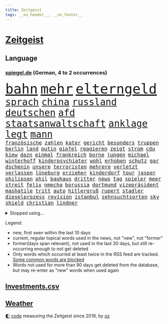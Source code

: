 ```yaml
---
title: Zeitgeist
tags: __no_header__, __no_footer__
---
```


# [Zeitgeist](https://oliz.io/zeitgeist/)

## Language

<h3><a href="https://www.spiegel.de" target="_blank">spiegel.de</a> (German, 4 to 2 occurrences)</h3>
<p style="font-family:monospace">
<span style="font-size:32pt"><a href="news_links.html#bahn" class="current">bahn</a></span>
<span style="font-size:32pt"><a href="news_links.html#mehr" class="current">mehr</a></span>
<span style="font-size:32pt"><a href="news_links.html#elterngeld" class="current">elterngeld</a></span>
<br>
<span style="font-size:22pt"><a href="news_links.html#sprach" class="current">sprach</a></span>
<span style="font-size:22pt"><a href="news_links.html#china" class="current">china</a></span>
<span style="font-size:22pt"><a href="news_links.html#russland" class="current">russland</a></span>
<span style="font-size:22pt"><a href="news_links.html#deutschen" class="current">deutschen</a></span>
<span style="font-size:22pt"><a href="news_links.html#afd" class="current">afd</a></span>
<span style="font-size:22pt"><a href="news_links.html#staatsanwaltschaft" class="current">staatsanwaltschaft</a></span>
<span style="font-size:22pt"><a href="news_links.html#anklage" class="current">anklage</a></span>
<span style="font-size:22pt"><a href="news_links.html#legt" class="current">legt</a></span>
<span style="font-size:22pt"><a href="news_links.html#mann" class="current">mann</a></span>
<br>
<span style="font-size:12pt"><a href="news_links.html#französische" class="current">französische</a></span>
<span style="font-size:12pt"><a href="news_links.html#zahlen" class="current">zahlen</a></span>
<span style="font-size:12pt"><a href="news_links.html#kater" class="new">kater</a></span>
<span style="font-size:12pt"><a href="news_links.html#gericht" class="current">gericht</a></span>
<span style="font-size:12pt"><a href="news_links.html#besonders" class="current">besonders</a></span>
<span style="font-size:12pt"><a href="news_links.html#truppen" class="current">truppen</a></span>
<span style="font-size:12pt"><a href="news_links.html#berlin" class="current">berlin</a></span>
<span style="font-size:12pt"><a href="news_links.html#land" class="current">land</a></span>
<span style="font-size:12pt"><a href="news_links.html#putin" class="current">putin</a></span>
<span style="font-size:12pt"><a href="news_links.html#gipfel" class="current">gipfel</a></span>
<span style="font-size:12pt"><a href="news_links.html#reagieren" class="current">reagieren</a></span>
<span style="font-size:12pt"><a href="news_links.html#zeigt" class="current">zeigt</a></span>
<span style="font-size:12pt"><a href="news_links.html#strom" class="current">strom</a></span>
<span style="font-size:12pt"><a href="news_links.html#cdu" class="current">cdu</a></span>
<span style="font-size:12pt"><a href="news_links.html#kiew" class="current">kiew</a></span>
<span style="font-size:12pt"><a href="news_links.html#dazn" class="new">dazn</a></span>
<span style="font-size:12pt"><a href="news_links.html#einmal" class="current">einmal</a></span>
<span style="font-size:12pt"><a href="news_links.html#frankreich" class="current">frankreich</a></span>
<span style="font-size:12pt"><a href="news_links.html#borne" class="new">borne</a></span>
<span style="font-size:12pt"><a href="news_links.html#jungen" class="current">jungen</a></span>
<span style="font-size:12pt"><a href="news_links.html#michael" class="current">michael</a></span>
<span style="font-size:12pt"><a href="news_links.html#winterhoff" class="new">winterhoff</a></span>
<span style="font-size:12pt"><a href="news_links.html#kinderpsychiater" class="new">kinderpsychiater</a></span>
<span style="font-size:12pt"><a href="news_links.html#wohl" class="current">wohl</a></span>
<span style="font-size:12pt"><a href="news_links.html#erhoben" class="current">erhoben</a></span>
<span style="font-size:12pt"><a href="news_links.html#schutz" class="current">schutz</a></span>
<span style="font-size:12pt"><a href="news_links.html#gar" class="current">gar</a></span>
<span style="font-size:12pt"><a href="news_links.html#dschenin" class="current">dschenin</a></span>
<span style="font-size:12pt"><a href="news_links.html#unsere" class="current">unsere</a></span>
<span style="font-size:12pt"><a href="news_links.html#terroristen" class="current">terroristen</a></span>
<span style="font-size:12pt"><a href="news_links.html#mehrere" class="current">mehrere</a></span>
<span style="font-size:12pt"><a href="news_links.html#verletzt" class="current">verletzt</a></span>
<span style="font-size:12pt"><a href="news_links.html#verlassen" class="current">verlassen</a></span>
<span style="font-size:12pt"><a href="news_links.html#lüneburg" class="current">lüneburg</a></span>
<span style="font-size:12pt"><a href="news_links.html#erzieher" class="current">erzieher</a></span>
<span style="font-size:12pt"><a href="news_links.html#kinderdorf" class="new">kinderdorf</a></span>
<span style="font-size:12pt"><a href="news_links.html#tour" class="current">tour</a></span>
<span style="font-size:12pt"><a href="news_links.html#jasper" class="new">jasper</a></span>
<span style="font-size:12pt"><a href="news_links.html#philipsen" class="new">philipsen</a></span>
<span style="font-size:12pt"><a href="news_links.html#phil" class="new">phil</a></span>
<span style="font-size:12pt"><a href="news_links.html#bauhaus" class="new">bauhaus</a></span>
<span style="font-size:12pt"><a href="news_links.html#dritter" class="current">dritter</a></span>
<span style="font-size:12pt"><a href="news_links.html#news" class="current">news</a></span>
<span style="font-size:12pt"><a href="news_links.html#tag" class="current">tag</a></span>
<span style="font-size:12pt"><a href="news_links.html#spieler" class="current">spieler</a></span>
<span style="font-size:12pt"><a href="news_links.html#meer" class="current">meer</a></span>
<span style="font-size:12pt"><a href="news_links.html#streit" class="current">streit</a></span>
<span style="font-size:12pt"><a href="news_links.html#felix" class="current">felix</a></span>
<span style="font-size:12pt"><a href="news_links.html#nmecha" class="current">nmecha</a></span>
<span style="font-size:12pt"><a href="news_links.html#borussia" class="current">borussia</a></span>
<span style="font-size:12pt"><a href="news_links.html#dortmund" class="current">dortmund</a></span>
<span style="font-size:12pt"><a href="news_links.html#vizepräsident" class="current">vizepräsident</a></span>
<span style="font-size:12pt"><a href="news_links.html#mashatile" class="new">mashatile</a></span>
<span style="font-size:12pt"><a href="news_links.html#tritt" class="current">tritt</a></span>
<span style="font-size:12pt"><a href="news_links.html#auto" class="current">auto</a></span>
<span style="font-size:12pt"><a href="news_links.html#hitlergruß" class="current">hitlergruß</a></span>
<span style="font-size:12pt"><a href="news_links.html#rupert" class="current">rupert</a></span>
<span style="font-size:12pt"><a href="news_links.html#stadler" class="current">stadler</a></span>
<span style="font-size:12pt"><a href="news_links.html#dieselprozess" class="current">dieselprozess</a></span>
<span style="font-size:12pt"><a href="news_links.html#revision" class="current">revision</a></span>
<span style="font-size:12pt"><a href="news_links.html#istanbul" class="current">istanbul</a></span>
<span style="font-size:12pt"><a href="news_links.html#sehnsuchtsorten" class="new">sehnsuchtsorten</a></span>
<span style="font-size:12pt"><a href="news_links.html#sky" class="current">sky</a></span>
<span style="font-size:12pt"><a href="news_links.html#shield" class="new">shield</a></span>
<span style="font-size:12pt"><a href="news_links.html#christian" class="current">christian</a></span>
<span style="font-size:12pt"><a href="news_links.html#lindner" class="current">lindner</a></span>
</p>
<details>
<summary>Stopped using...</summary>
<p class="former" style="font-size:12pt">
vs(986) reiche(985) richten(985) kämpfte(984) überwinden(984) bitten(983) demokraten(983) frankfurter(983) herbert(983) kauft(983) verkündet(983) wolfgang(983) aufnehmen(982) breitet(982) forderungen(982) leichter(982) phase(982) präsidentschaftswahl(982) taten(982) wohnung(982) zweiter(982) ausbruch(981) früherer(981) gefährlichen(981) material(981) tore(981) weitergeht(981) regierungschefs(980) 50000(979) esken(979) gerhard(979) hebt(979) jüngeren(979) niederländische(979) passen(979) planen(979) saskia(979) weltweite(979) wichtigen(979) arbeitnehmer(978) benzin(978) dachte(978) entlässt(978) islamischer(978) kochinstitut(978) teslachef(978) vermuten(978) vorübergehend(978) wenden(978) aufsehen(977) bilden(977) brexit(977) geschickt(977) lüge(977) publikum(977) schien(977) statement(977) anschließend(976) freien(976) kochen(976) lohnt(976) negativ(976) plus(976) vergangenheit(976) anlass(975) dezember(975) eingeschränkt(975) hinterlassen(975) langen(975) november(975) tweet(975) verdachts(975) willen(975) davor(974) jahrhundert(974) null(974) rief(974) verbrechen(974) beleidigt(973) big(973) bremer(973) börse(973) hass(973) märchen(973) personal(973) spanier(973) spanischen(973) texas(973) debatten(972) klimapolitik(972) remis(972) weite(972) ägypten(972) aufs(971) debakel(971) reißt(971) sowie(971) starken(971) virus(971) design(970) erkrankt(970) erkrankung(970) fließt(970) geheimnis(970) medikamente(970) vorstellen(970) geflogen(969) patient(969) verspielt(969) bande(968) überraschung(968) getrennt(967) kinos(967) potsdam(967) demokratische(966) finanzieren(966) überholt(966) freie(964) mehrfach(964) gang(963) deals(962) demokratischen(962) raumstation(962) auflagen(961) auftreten(961) mission(961) republik(961) song(960) hinten(959) iss(959) erwischt(958) schießen(958) letztes(957) entscheidet(956) matthias(956) heftiger(954) immunität(954) ausgesetzt(952) kokain(951) eigenes(950) einig(950) prognose(949) atomkraft(947) moderatorin(947) vfb(946) schwung(945) hinweis(943) iranischen(942) katharina(942) sogenannten(940) herausforderung(936) kongress(936) kontert(936) tuchel(935) nächstes(932) sprit(926) johannes(923) zusätzliche(917) größe(915) rolf(914) hitler(911) nick(899) sachen(898) heidelberg(890) mangelnde(886) medaille(838) rein(835) athen(820) verlag(793) kubicki(789) werte(787) lediglich(766) abgegeben(750) aachen(739) jahresende(739) darstellung(734) ministerin(725) verdi(721) inflationsrate(720) kleidung(720) wenigsten(719) adac(716) schrumpft(712) präsentierte(691) inszenieren(684) verstorben(684) norwegischen(672) musks(670) nicole(669) gerissen(658) harris(645) hawaii(639) verbündeten(637) boss(634) schnelles(632) schränkt(626) medwedew(624) bedrängnis(623) demo(623) siebten(609) zeitpunkt(607) 200000(604) stau(598) verbraucherpreise(595) lädt(594) hals(588) königreich(580) reine(579) rande(576) museen(569) laura(567) pech(566) taucht(566) unserem(566) bundesfinanzminister(565) tradition(563) außenministerium(562) promis(561) explodieren(558) seltene(558) zufall(558) aussetzen(557) energiekonzern(557) kanal(555) frühe(543) beamter(534) waffenlieferungen(534) klara(533) asien(532) südosten(531) einrichtungen(527) kahn(525) ring(525) match(524) beschäftigen(517) geklagt(510) teppich(507) pekings(504) dresdner(499) klingen(496) lawrow(496) premierministerin(492) dortmunder(490) bejubelt(482) verwaltung(482) vereinigung(479) silber(478) indischen(477) triumphiert(477) zurückgewiesen(468) profitierte(463) unsicher(461) kasse(456) ausweiten(454) moldau(452) zeitenwende(449) hochrangige(448) ball(438) dmitrij(430) ausstieg(428) 48(426) schwerverletzte(426) öpnv(425) besetzen(417) nachfolgerin(417) usdollar(410) enkel(409) schlamm(409) verärgert(402) exregierungschef(399) wehrte(395) gelobt(393) vereidigt(392) luisa(391) verzweiflung(391) waggons(391) ausgebaut(390) love(387) ausgezahlt(386) diejenigen(383) japanische(383) empfehlungen(380) 22jähriger(375) anhaltende(375) joshua(373) kimmich(373) youtube(373) senegal(372) drin(370) republikanischer(370) generalstaatsanwalt(369) berüchtigten(368) geschrumpft(368) provozieren(368) weltrekord(367) riefen(366) attraktiver(363) bewiesen(363) hast(362) dfbteam(361) lena(361) thüringens(360) bewusstsein(354) deutsch(352) spdchefin(352) trans(350) entschuldigen(349) kontroversen(346) völker(344) major(341) umkämpfte(341) vernichtet(337) weitergehen(337) innenstadt(333) drehten(330) haftstrafen(329) schönheitsideale(328) dankbar(325) eingebracht(324) korrekt(324) neubauer(324) prüfungen(324) schied(318) fronten(317) regensburg(316) üblich(314) durchs(311) mithalten(308) haken(305) heikle(304) strenge(303) stromausfälle(303) größeres(302) 63(299) 05(297) amerikanischer(297) peru(297) gratuliert(294) töne(293) erkenntnissen(292) skizziert(290) kommunikation(288) lettland(288) anfangs(287) ermordete(287) klimaprotest(286) eingreifen(285) umgekehrt(277) ausgenutzt(274) gegenangriff(273) stemmen(273) ausgestattet(272) branchen(272) fa(272) salihamidžić(272) schafften(272) militärexperte(269) spiegelrecherche(268) befreiten(267) kollege(265) rückschlägen(263) hingerichtet(262) gerichtet(261) quer(259) elbphilharmonie(256) dahintersteckt(255) geheimdokumente(253) langes(250) regionalbahn(246) zweifeln(246) wohnungsbau(244) carter(242) herrschen(241) schauplatz(241) verurteilten(238) kohl(237) desinformation(236) erfüllen(236) autohersteller(235) lützerath(235) manipuliert(235) mullahregime(235) tiefpunkt(234) absolviert(233) gegessen(233) unverständnis(233) synagoge(232) begeisterte(231) umfassende(231) überzeugte(230) abonnenten(229) aufsichtsrat(228) galeria(228) karstadt(228) kaufhof(228) spacex(228) parallel(227) minsk(226) teheraner(225) geschaffen(224) kremlgegner(223) mächte(223) prangert(223) erleichterung(222) nächtlichen(222) zulassen(222) zusammenstößen(222) ceo(219) boeing(218) düstere(218) beschert(217) boulevardzeitung(217) fieber(217) weitem(217) as(216) bewirken(215) blockaden(215) geheim(213) haag(213) human(213) spdvorsitzende(213) wahlniederlage(212) einstige(211) enttarnt(211) überfahrt(211) berühmteste(210) düster(210) uskongress(210) adolf(209) bamberg(208) klimaproteste(207) ibizaaffäre(206) johnny(205) süß(203) testet(202) abwehr(201) zehntausenden(199) erfüllung(198) kleineren(198) augenzeuge(197) familiennewsletter(197) tvmoderatorin(197) wechselte(197) gedroht(196) jüdischen(196) todesurteil(196) wegfallen(196) überzeugen(195) berühmter(194) djokovic(194) check(193) indigene(193) strafanzeige(191) südchinesischen(190) what(189) duda(188) darm(187) eroller(187) verbrennungen(187) internationalem(186) segeln(186) terrorisiert(186) warnstreik(185) immobilie(184) schulsystem(182) überholen(181) abgewiesen(179) ungewöhnlicher(179) änderung(179) mexikos(178) pedro(178) streitigkeiten(178) sachbeschädigung(177) breton(176) thierry(176) freigelassen(175) gefälschten(175) grünes(175) umstrittenes(175) 70000(174) abgeschossen(174) benötigte(174) fabuliert(172) heller(172) salvador(172) salat(171) day(170) mitgliedschaft(170) liefen(168) überflüssig(167) betreffen(166) venedig(166) eroberung(165) lecker(165) rüstet(165) unpünktlich(162) einträge(161) herrlich(161) cannes(160) gesundheitssystem(160) kreativer(160) moritz(160) ausbreitung(159) filmfestival(159) bergkarabach(158) ausstand(157) muslime(157) spezialkräfte(156) grünenchefin(155) ricarda(155) zirkus(155) flugverkehr(154) meistern(154) verheerende(154) bakterien(153) fernando(150) flaschen(150) kirill(150) oberfranken(150) natosoldaten(149) mafia(148) bildungsministerium(146) dramen(146) gewaltsame(146) macher(145) 1968(144) amtierende(143) bewahren(143) menschlichen(143) profifußball(142) vermeintlichen(142) bremst(141) totes(141) hoffe(140) jason(140) trio(140) entwickler(139) geschult(139) mittwochmorgen(139) wiederzufinden(139) biene(138) esstisch(138) pamela(138) trieben(138) verbrennt(138) vierteljahrhundert(138) exekutionen(137) lithium(137) contest(136) esc(136) eurovision(136) gravierende(136) armenien(135) fach(135) genre(135) lothar(135) landwirtschaftsminister(134) janet(133) yellen(133) aserbaidschan(132) aufbauen(132) jubelten(132) jubiläum(132) katastrophalen(132) lloyd(131) 22jährigen(130) gesetzlichen(130) heran(130) highlight(130) vorläufige(130) zahlungsausfall(130) erleiden(129) vizepräsidenten(129) angeschlagen(128) aussetzung(128) gramm(128) milliardensumme(128) bluttat(127) sportvorstand(127) maximilian(126) reiz(126) abramspanzern(125) jährt(125) kürze(125) pilotprojekt(125) thorsten(125) selfie(124) viertes(124) 140(123) bemerkt(123) dienen(123) hasan(123) ankündigt(122) azubis(122) milliardärs(122) verbrannt(122) wunden(122) hinspiel(121) mitgeschleift(121) mykolajiw(121) georgien(120) junior(120) kampfjetlieferungen(120) zurückhaltend(120) ajax(119) ausgleich(119) köpfe(119) unterdrückt(119) 150000(118) zombies(118) europawahl(117) politikwissenschaftler(117) lebensweise(116) malizia(116) rendiwagner(116) schwerem(116) wölfe(116) berlinkreuzberg(115) einheimischen(115) lebende(115) premiers(115) sicherheitsexpertin(115) titelkampf(115) alonso(113) grenzschutz(113) kommentare(113) spiegelrecherchen(113) wettbewerbe(113) amtskollege(112) ausschluss(112) objekt(112) reuter(112) überwachungskameras(112) angestellter(111) kürzere(111) befreiungsschlag(110) bestritt(110) gewendet(110) heidi(110) symbolträchtige(110) überschattet(110) geradezu(109) tabellenkeller(109) zuwachs(109) komplizen(108) sportliche(107) umstellung(107) vollständiger(107) abstriche(106) aktiver(106) anhand(106) kampfansage(106) zugeht(106) detail(105) dortmunds(105) geringere(105) lächeln(105) sandhausen(105) ständige(105) wahllokal(105) durchquert(104) grünenvorsitzende(104) heimsieg(104) tennisprofi(104) wählerinnen(104) zusammenstoß(104) ankommen(103) eingeräumt(103) autorennen(102) chemnitz(102) fulda(101) glaube(101) nationalsozialistischen(101) schwarm(101) großmacht(100) sau(100) bayerntrainer(99) flugsicherung(99) superreichen(99) verteidigte(99) atomare(98) funke(98) heinz(98) sekunde(98) werkzeug(98) leuchtete(97) verzeichnete(97) nass(96) betreiben(95) tierarten(95) jamshid(94) jena(94) nazizeit(94) sharmahd(94) unweit(94) begünstigt(93) türkischer(93) ölraffinerie(92) bausparvertrag(91) boston(91) gasheizungen(91) horrende(91) nationalisten(91) wohnungsbrand(91) worklifebalance(91) wärmewende(91) 2001(90) aktie(90) beeinflussen(90) energieexpertin(90) erholen(90) kalkül(90) kämpften(90) kümmert(90) solidarisch(90) akkus(89) beschreiben(89) hanau(89) kippte(89) konstante(89) königsetappe(89) prioritäten(89) aneinandergeraten(88) badum(88) bahnstrecke(88) begeben(88) georgischen(88) klinische(88) protestaktion(88) arschloch(87) herausgabe(87) pumpt(87) türken(87) türkinnen(87) zielte(87) grunderwerbsteuer(86) haustiere(86) kopfschütteln(86) lettlands(86) losgehen(86) marschflugkörpern(86) unerwünschten(86) aggressor(85) ferrari(85) normaler(85) parks(85) tarifkonflikt(85) wiederum(85) arminia(84) aufgeklärt(84) genähert(84) kürzestmögliche(84) lebenslanger(84) newsletters(84) startzielsieg(84) unregelmäßigkeiten(84) unverzüglich(84) ausschreibung(83) aussteigt(83) brennen(83) downing(83) einflussnahme(83) einwände(83) hitchcock(83) hohes(83) menschenrechtsorganisation(83) wettrennen(83) 27jähriger(82) bewertungen(82) herausforderer(82) jahrelanger(82) jungfernflug(82) kemal(82) kılıçdaroğlu(82) leber(82) regale(82) sanierung(82) abba(81) angeregt(81) edin(81) gesunde(81) kaufkraft(81) kompetenzen(81) privatleben(81) revidieren(81) schlagersänger(81) sensiblen(81) terzić(81) umweltministerium(81) absatz(80) armenier(80) befremden(80) personalpolitik(80) reißenden(80) söldnertruppen(80) unfassbare(80) vollmundig(80) lava(79) letztlich(79) sackgasse(79) spuckt(79) strahlte(79) wirksam(79) 111(78) fehlern(78) fluggäste(78) hauskäufer(78) jacht(78) kaufhauskonzern(78) niederländischer(78) tätern(78) zivilgesellschaft(78) dörfern(77) heimlich(77) spiegeltalk(77) verfolgte(77) zürnt(77) aktiven(76) angereist(76) bauindustrie(76) daniil(76) doppelmoral(76) eingreift(76) sortiment(76) verharmlosen(76) wiederwahl(76) barça(75) grönemeyer(75) präsidentenberater(75) verpflichtungen(75) bergretter(74) boomt(74) flüssiggasterminals(74) generalverdacht(74) gestimmt(74) höhenflug(74) list(74) spiegelevent(74) taiwans(74) zweigstelle(74) beharrt(73) eingeklemmt(73) glas(73) kopfverletzungen(73) umgekippt(73) vorhat(73) völkerrechtlich(73) indopazifik(72) verwickelt(72) woanders(72) 2027(71) finanzspritze(71) getrennte(71) pauschales(71) reichten(71) rohstoffe(71) schwankt(71) späteren(71) torjägerin(71) fumio(70) gespalten(70) kishida(70) klos(70) oberhand(70) sahelzone(70) turbulenten(70) antisemitismusvorwürfen(69) arten(69) erwirtschaftet(69) fernzüge(69) imran(69) khan(69) rechnungen(69) schwachstelle(69) täuschen(69) verwaltungsgericht(69) waage(69) abflug(68) ausgebeutet(68) eilantrag(68) twitters(68) ausbilder(67) behinderung(67) eintreffen(67) kriselnde(67) lea(67) leisem(67) schüller(67) gesprächs(66) rückhalt(66) schlafmodus(66) amtsenthebung(65) argumenten(65) auszubildende(65) betrugsfall(65) firmenwert(65) konzentrieren(65) peinlichkeiten(65) zugezogen(65) 62jähriger(64) alexandria(64) beziehen(64) kinderwunsch(64) linkenchef(64) manta(64) ocasiocortez(64) pellets(64) sbahnen(64) til(64) unokonferenz(64) wolfsburger(64) zwoter(64) 1100(63) award(63) bezwingt(63) durchsuchten(63) oberdorf(63) ruhige(63) taschenbuch(63) umgekippte(63) zermürben(63) abgewendet(62) automarke(62) bekämpfung(62) leitplanken(62) schweiger(62) verlobt(62) windige(62) zugegangen(62) 1945(61) birgt(61) funktioniere(61) gras(61) hour(61) unfreundlichen(61) 125(60) geringverdiener(60) grundrechte(60) hoeneß(60) kolo(60) muani(60) randal(60) spdspitze(60) tina(60) übernähme(60) forsberg(59) mitschnitt(59) transfersperre(59) verzehrt(59) energetische(58) enkeltrick(58) sportgerichtshof(58) taktischer(58) zanken(58) anklageschrift(57) energieberater(57) filmfestspiele(57) genutzte(57) geräusche(57) leclerc(57) monströs(57) renommierter(57) versetzte(57) zusammengeprallt(57) chaotisch(56) fisch(56) joggers(56) klimaschutzpolitik(56) millionensumme(56) matthäus(55) raketenbeschuss(55) tolle(55) antisemit(54) beleidigung(54) friede(54) gegenmaßnahmen(54) namentlichen(54) rar(54) 48jähriger(53) honig(53) kleinem(53) konkret(53) straßburg(53) urlauber(53) abschneiden(52) erhitzt(52) gemüter(52) haufen(52) linkedin(52) nachrichtenagenturen(52) normalen(52) personalie(52) verwaltungsratschef(52) bots(51) braunen(51) kriegsschiff(51) lokaler(51) protestwelle(51) affront(50) branchenriesen(50) cas(50) cduabgeordnete(50) gekennzeichnet(50) hirntot(50) christen(49) entmachtet(49) juristen(49) klettern(49) professorin(49) shangfu(49) beschmiert(48) erhoffen(48) frontscheibe(48) gegnerinnen(48) matchbälle(48) saisonfinale(48) smarte(48) tarif(48) allgemeinen(47) flugzeugträger(47) kokainschmuggel(47) aufholen(46) ausmacht(46) einreiseverbot(46) erging(46) fahndung(46) kern(46) mané(46) nbaplayoffs(46) oberpfalz(46) sadio(46) tvansprache(46) belgische(45) elektroautobauer(45) freak(45) strukturen(45) türkeiwahl(45) geimpft(44) mitarbeitenden(44) statistisches(44) three(44) vergeltung(44) cumexuntersuchungsausschuss(43) erdbeeren(43) maskenaffäre(43) notarzt(43) schwanz(43) starlink(43) wohlwollend(43) zittrige(43) 118(42) download(42) klausuren(42) körperteile(42) mathe(42) maus(42) rights(42) seniorin(42) uli(42) unterschreibt(42) verfehlten(42) weitreichende(42) geht's(41) geschwindigkeit(41) impfkommission(41) kracht(41) österreicher(41) altersgenossen(40) aufspaltung(40) austin(40) exmitarbeiter(40) freistellung(40) geplatzter(40) gewidmet(40) horn(40) jamal(40) toilettenhäuschen(40) vizeparteichef(40) winkt(40) 15jährige(39) ausgeblieben(39) comebacks(39) inne(39) science(39) europaabgeordnete(38) extinction(38) gewährt(38) münchnern(38) zahlungsunfähigkeit(38) 1943(37) behält(37) bezweckt(37) jüngerer(37) radikalisierung(37) trainings(37) zahn(37) anfertigung(36) angemessene(36) coronahilfen(36) explodiert(36) hainer(36) kriegsland(36) kundinnen(36) lesart(36) schmerzhafte(36) spieltage(36) vorlage(36) aufzuklären(35) ken(35) kindesmissbrauchs(35) nuklearwaffen(35) stagniert(35) taschenbücher(35) vorgesetzten(35) zwillingstöchter(35) belgrad(34) debattencheck(34) invasionstruppen(34) bistum(33) hakutor(33) hdp(33) meerjungfrau(33) mittelschwere(33) prägt(33) reallöhne(33) schlägerei(33) asiens(32) belastende(32) fünfeinhalb(32) holcimprb(32) matthew(32) niedergeschrieben(32) qualifikation(32) strippenzieher(32) datenleck(31) demirtaş(31) iphones(31) lehrauftrag(31) selahattin(31) spitzenverdiener(31) ausreiseverbot(30) gnaden(30) inhaftiert(30) lago(30) maggiore(30) menschenmenge(30) rechter(30) risikogruppen(30) tathergang(30) 59jähriger(29) amtskollegin(29) balkan(29) enttäuschten(29) geldwäsche(29) helllichten(29) investorendeal(29) monarchen(29) perthes(29) titelseiten(29) anschlägen(28) byd(28) ernüchternde(28) habeckministerium(28) heilige(28) inhaftierte(28) milliardendefizit(28) seehofer(28) white(28) berufsorientierung(27) merken(27) nachbesserungen(27) nazi(27) pilot(27) roben(27) wolfsburgerinnen(27) betrunkenen(26) familiären(26) koloniales(26) mailands(26) perez(26) sudans(26) hauptversammlung(25) monster(25) schützengräben(25) wählern(25) ausgebuht(24) coco(24) gauff(24) jüdischer(24) meisterfeier(24) my(24) ozeane(24) trab(24) absetzung(23) asylanträgen(23) beruft(23) billie(23) drohnenangriffe(23) eilish(23) geschäftspartner(23) motivierte(23) queerer(23) sexualstraftäter(23) brachen(22) d'italia(22) drehbuchautor(22) ethnischen(22) gaspreise(22) gedruckt(22) gesamtwertung(22) giro(22) heinzchristian(22) rängen(22) rätselhafter(22) schiffen(22) strache(22) bodyguard(21) eishockeywm(21) fpöchefs(21) ibiza(21) krabbeln(21) provokant(21) spielplatz(21) terrorgruppe(21) tragik(21) wutrede(21) befassen(20) bibi(20) blamiert(20) einlage(20) geschaut(20) organspende(20) ostanatolien(20) pessimistisch(20) ranken(20) schwärmt(20) unfreiwillig(20) acker(19) ermöglicht(19) glänzt(19) juri(19) nackte(19) niere(19) verhärtet(19) ausreichen(18) blindgänger(18) demoralisiert(18) eigenheime(18) enthoben(18) entsendet(18) esctriumph(18) rettungsversuch(18) atemnot(17) beteiligen(17) gutgetan(17) handelsblatt(17) schuldenobergrenze(17) topfavorit(17) ankurbeln(16) beschnitten(16) bundesligafinale(16) finger(16) gestrandet(16) nachfolgenden(16) regierungsflieger(16) schuldenlimit(16) sonderbeauftragten(16) viertklässler(16) bebra(15) gerichtssaal(15) kampfjetpiloten(15) turbine(15) gegners(14) gruppierung(14) johnsons(14) lachen(14) leidtragenden(14) lindern(14) luftangriffen(14) moor(14) popp(14) seenotrettung(14) triumphierte(14) wracks(14) zweimaligen(14) meisterschale(13) vizevorsitzenden(13) wahlberechtigten(13) zerschmetterte(13) ermittelte(12) handgemenge(12) serienmeister(12) staats(12) anwesend(11) fighters(11) foo(11) hitzewellen(11) quadratmeter(11) silvia(11) soldatinnen(11)
</p>
</details>
<p>Legend:
<ul>
<li><span class="new">new</span>, first seen within the last 10 days</li>
<li><span class="current">current</span>, regular topical words used in the news, not "new", not "former"</li>
<li><span class="former">former(days span relevant)</span>, not used in the last 30 days, but still re-occurring enough to not get deleted</li>
<li>Only words which occurred at least twice in the RSS feed are tracked. <a href="language/filters.py">Some common words are blocked</a></li>
<li>Words not used for more than 90 days get deleted from the database, but may re-enter as "new" words when used again</li>
</ul>
</p>

## [Investments](investments.html)[.csv](investments.csv)

## [Weather](weather.html)

<footer>
<a href="javascript:toggleTheme()" class="nav">🌓</a>
<a href="https://github.com/ooz/zeitgeist">code</a> measuring the Zeitgeist since 2019, by <a href="https://oliz.io">oz</a>
</footer>
